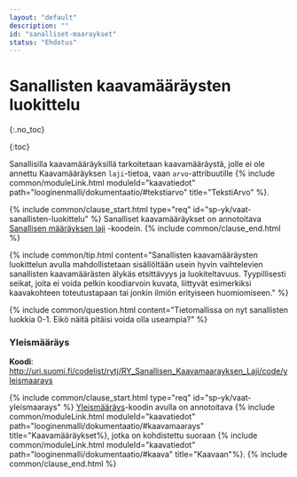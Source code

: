 ```yaml
---
layout: "default"
description: ""
id: "sanalliset-maaraykset"
status: "Ehdotus"
---
```

# Sanallisten kaavamääräysten luokittelu
{:.no_toc}

{:toc}

Sanallisilla kaavamääräyksillä tarkoitetaan kaavamääräystä, jolle ei ole annettu Kaavamääräyksen ```laji```-tietoa, vaan   ```arvo```-attribuutille {% include common/moduleLink.html moduleId="kaavatiedot" path="looginenmalli/dokumentaatio/#tekstiarvo" title="TekstiArvo" %}.

{% include common/clause_start.html type="req" id="sp-yk/vaat-sanallisten-luokittelu" %}
Sanalliset kaavamääräykset on annotoitava [Sanallisen määräyksen laji](<http://uri.suomi.fi/codelist/rytj/RY_Sanallisen_Kaavamaarayksen_Laji/>) -koodein.
{% include common/clause_end.html %}

{% include common/tip.html content="Sanallisten kaavamääräysten luokittelun avulla mahdollistetaan sisällöltään usein hyvin vaihtelevien sanallisten kaavamäärästen älykäs etsittävyys ja luokiteltavuus. Tyypillisesti seikat, joita ei voida pelkin koodiarvoin kuvata, liittyvät esimerkiksi kaavakohteen toteutustapaan tai jonkin ilmiön erityiseen huomiomiseen." %}

{% include common/question.html content="Tietomallissa on nyt sanallisten luokkia 0-1. Eikö näitä pitäisi voida olla useampia?" %}

### Yleismääräys
**Koodi**: <http://uri.suomi.fi/codelist/rytj/RY_Sanallisen_Kaavamaarayksen_Laji/code/yleismaarays>

{% include common/clause_start.html type="req" id="sp-yk/vaat-yleismaarays" %}
[Yleismääräys](http://uri.suomi.fi/codelist/rytj/RY_Sanallisen_Kaavamaarayksen_Laji/code/yleismaarays)-koodin avulla on annotoitava {% include common/moduleLink.html moduleId="kaavatiedot" path="looginenmalli/dokumentaatio/#kaavamaarays" title="Kaavamääräykset%}, jotka on kohdistettu suoraan {% include common/moduleLink.html moduleId="kaavatiedot" path="looginenmalli/dokumentaatio/#kaava" title="Kaavaan"%}.
{% include common/clause_end.html %}